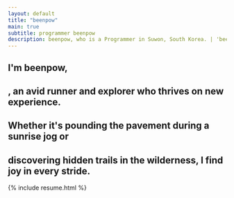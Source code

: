 ```yaml
---
layout: default
title: "beenpow"
main: true
subtitle: programmer beenpow
description: beenpow, who is a Programmer in Suwon, South Korea. | 'beenpow' 프로그래머입니다.
---
```

<div class="intro-animation">
<section class="explanation">
    <h1 class="intro">
    I'm beenpow,
    </h1>
    <h1 class="intro">, an avid runner and explorer who thrives on new experience.
    </h1>
    <h2 class="intro">Whether it's pounding the pavement during a sunrise jog or </h2>
		<h2 class="intro"> discovering hidden trails in the wilderness, I find joy in every stride.</h2>
</section>
</div>
{% include resume.html %}
